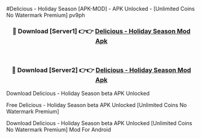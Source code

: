 #Delicious - Holiday Season [APK-MOD] - APK Unlocked - [Unlimited Coins No Watermark Premium] pv9ph



<div align="center">

<h3>🔴 Download [Server1] 👉👉 <a href="https://momento.my/?title=Delicious_-_Holiday_Season">Delicious - Holiday Season Mod Apk</a></h3><br>

<h3>🔴 Download [Server2] 👉👉 <a href="https://momento.my/?title=Delicious_-_Holiday_Season">Delicious - Holiday Season Mod Apk</a></h3>
</div>



Download Delicious - Holiday Season beta APK Unlocked

Free Delicious - Holiday Season beta APK Unlocked [Unlimited Coins No Watermark Premium]

Download Delicious - Holiday Season beta APK Unlocked [Unlimited Coins No Watermark Premium] Mod For Android
